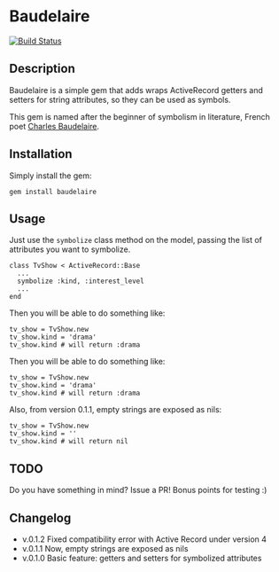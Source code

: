 Baudelaire
======

[![Build Status](https://secure.travis-ci.org/albertbellonch/baudelaire.png)](http://travis-ci.org/albertbellonch/baudelaire)

Description
-----------

Baudelaire is a simple gem that adds wraps ActiveRecord getters and
setters for string attributes, so they can be used as symbols.

This gem is named after the beginner of symbolism in literature,
French poet [Charles Baudelaire](http://en.wikipedia.org/wiki/Charles_Baudelaire).

Installation
------------

Simply install the gem:

    gem install baudelaire

Usage
-----

Just use the `symbolize` class method on the model, passing the list of
attributes you want to symbolize.

    class TvShow < ActiveRecord::Base
      ...
      symbolize :kind, :interest_level
      ...
    end

Then you will be able to do something like:

    tv_show = TvShow.new
    tv_show.kind = 'drama'
    tv_show.kind # will return :drama

Then you will be able to do something like:

    tv_show = TvShow.new
    tv_show.kind = 'drama'
    tv_show.kind # will return :drama

Also, from version 0.1.1, empty strings are exposed as nils:

    tv_show = TvShow.new
    tv_show.kind = ''
    tv_show.kind # will return nil

TODO
----

Do you have something in mind? Issue a PR! Bonus points for testing :)

Changelog
---------

* v.0.1.2 Fixed compatibility error with Active Record under version 4
* v.0.1.1 Now, empty strings are exposed as nils
* v.0.1.0 Basic feature: getters and setters for symbolized attributes
